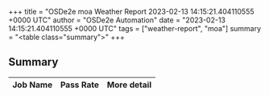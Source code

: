 +++
title = "OSDe2e moa Weather Report 2023-02-13 14:15:21.404110555 +0000 UTC"
author = "OSDe2e Automation"
date = "2023-02-13 14:15:21.404110555 +0000 UTC"
tags = ["weather-report", "moa"]
summary = "<table class=\"summary\"></table>"
+++
## Summary

| Job Name | Pass Rate | More detail |
|----------|-----------|-------------|




